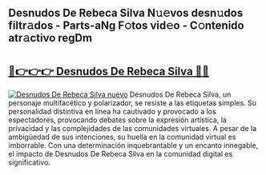 ## Desnudos De Rebeca Silva N𝚞𝚎vos desn𝚞dos filtr𝚊dos - Parts-aNg F𝚘tos vid𝚎o - C𝚘ntenido atr𝚊ctivo regDm

# <h2><a href="http://mbbo74g.tromn.icu/?c=Desnudos+De+Rebeca+Silva">🔗👉👉👉 Desnudos De Rebeca Silva 🔗🔗</a></h2>

[![Desnudos De Rebeca Silva nuevo](https://i.imgur.com/pEAQMta.gif)](http://mbbo74g.tromn.icu/?c=Desnudos+De+Rebeca+Silva)
Desnudos De Rebeca Silva, un personaje multifacético y polarizador, se resiste a las etiquetas simples. Su personalidad distintiva en línea ha cautivado y provocado a los espectadores, provocando debates sobre la expresión artística, la privacidad y las complejidades de las comunidades virtuales. A pesar de la ambigüedad de sus intenciones, su huella en la comunidad virtual es imborrable. Con una determinación inquebrantable y un encanto innegable, el impacto de Desnudos De Rebeca Silva en la comunidad digital es significativo.
